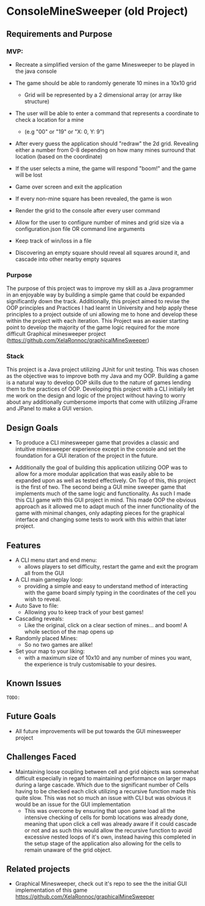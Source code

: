 # ConsoleMineSweeper (old Project)


## Requirements and Purpose


### MVP:


-   Recreate a simplified version of the game Minesweeper to be played in the java console
-   The game should be able to randomly generate 10 mines in a 10x10 grid


	-   Grid will be represented by a 2 dimensional array (or array like structure)


-   The user will be able to enter a command that represents a coordinate to check a location for a mine


	-   (e.g "00" or "19" or "X: 0, Y: 9")


-   After every guess the application should "redraw" the 2d grid. Revealing either a number from 0-8 depending on how many mines surround that location (based on the coordinate)
-   If the user selects a mine, the game will respond "boom!" and the game will be lost
-   Game over screen and exit the application


-   If every non-mine square has been revealed, the game is won
-   Render the grid to the console after every user command


-   Allow for the user to configure number of mines and grid size via a configuration.json file OR command line arguments
-   Keep track of win/loss in a file
-   Discovering an empty square should reveal all squares around it, and cascade into other nearby empty squares


### Purpose


The purpose of this project was to improve my skill as a Java programmer in an enjoyable way by building a simple game that could be expanded significantly down the track. Additionally, this project aimed to revise the OOP principles and Practices I had learnt in University and help apply these principles to a project outside of uni allowing me to hone and develop these within the project with each iteration. This Project was an easier starting point to develop the majority of the game logic required for the more difficult Graphical minesweeper project (https://github.com/XelaRonnoc/graphicalMineSweeper)


### Stack


This project is a Java project utilizing JUnit for unit testing. This was chosen as the objective was to improve both my Java and my OOP. Building a game is a natural way to develop OOP skills due to the nature of games lending them to the practices of OOP. Developing this project with a CLI initially let me work on the design and logic of the project without having to worry about any additionally cumbersome imports that come with utilizing JFrame and JPanel to make a GUI version.


## Design Goals


-   To produce a CLI minesweeper game that provides a classic and intuitive minesweeper experience except in the console and set the foundation for a GUI iteration of the project in the future.


-   Additionally the goal of building this application utilizing OOP was to allow for a more modular application that was easily able to be expanded upon as well as tested effectively. On Top of this, this project is the first of two. The second being a GUI mine sweeper game that implements much of the same logic and functionality. As such I made this CLI game with this GUI project in mind. This made OOP the obvious approach as it allowed me to adapt much of the inner functionality of the game with minimal changes, only adapting pieces for the graphical interface and changing some tests to work with this within that later project.


## Features


-   A CLI menu start and end menu:
	-   allows players to set difficulty, restart the game and exit the program all from the GUI
-   A CLI main gameplay loop:
	-   providing a simple and easy to understand method of interacting with the game board simply typing in the coordinates of the cell you wish to reveal.
-   Auto Save to file:
	-   Allowing you to keep track of your best games!
-   Cascading reveals:
	-   Like the original, click on a clear section of mines... and boom! A whole section of the map opens up
-   Randomly placed Mines:
	-   So no two games are alike!
-   Set your map to your liking:
	-   with a maximum size of 10x10 and any number of mines you want, the experience is truly customisable to your desires.


## Known Issues


	TODO:


## Future Goals


-   All future improvements will be put towards the GUI minesweeper project


## Challenges Faced


-   Maintaining loose coupling between cell and grid objects was somewhat difficult especially in regard to maintaining performance on larger maps during a large cascade. Which due to the significant number of Cells having to be checked each click utilizing a recursive function made this quite slow. This was not so much an issue with CLI but was obvious it would be an issue for the GUI implementation
	-   This was overcome by ensuring that upon game load all the intensive checking of cells for bomb locations was already done, meaning that upon click a cell was already aware if it could cascade or not and as such this would allow the recursive function to avoid excessive nested loops of it's own, instead having this completed in the setup stage of the application also allowing for the cells to remain unaware of the grid object.


## Related projects


-   Graphical Minesweeper, check out it's repo to see the the initial GUI implementation of this game https://github.com/XelaRonnoc/graphicalMineSweeper


